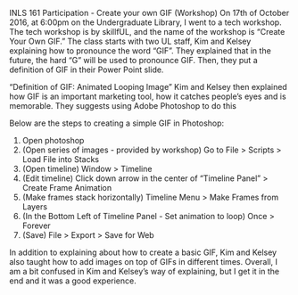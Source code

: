 INLS 161 Participation - Create your own GIF (Workshop)
On 17th of October 2016, at 6:00pm on the Undergraduate Library, I went to a tech workshop. The tech workshop is by skillfUL, and the name of the workshop is “Create Your Own GIF.” 
The class starts with two UL staff, Kim and Kelsey explaining how to pronounce the word “GIF”. They explained that in the future, the hard “G” will be used to pronounce GIF. Then, they put a definition of GIF in their Power Point slide. 

“Definition of GIF: Animated Looping Image” 
Kim and Kelsey then explained how GIF is an important marketing tool, how it catches people’s eyes and is memorable. They suggests using Adobe Photoshop to do this 

Below are the steps to creating a simple GIF in Photoshop: 

1. Open photoshop
2. (Open series of images - provided by workshop) Go to File > Scripts > Load File into Stacks
3. (Open timeline) Window > Timeline
4. (Edit timeline) Click down arrow in the center of “Timeline Panel” > Create Frame Animation
5. (Make frames stack horizontally) Timeline Menu > Make Frames from Layers
6. (In the Bottom Left of Timeline Panel - Set animation to loop) Once > Forever
7. (Save) File > Export > Save for Web

In addition to explaining about how to create a basic GIF, Kim and Kelsey also taught how to add images on top of GIFs in different times. 
Overall, I am a bit confused in Kim and Kelsey’s way of explaining, but I get it in the end and it was a good experience. 